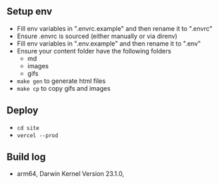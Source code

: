 ## Setup env
* Fill env variables in ".envrc.example" and then rename it to ".envrc"
* Ensure .envrc is sourced (either manually or via direnv)
* Fill env variables in ".env.example" and then rename it to ".env"
* Ensure your content folder have the following folders 
  * md
  * images
  * gifs
* `make gen` to generate html files
* `make cp` to copy gifs and images


## Deploy
* `cd site`
* `vercel --prod`


## Build log
* arm64, Darwin Kernel Version 23.1.0, 